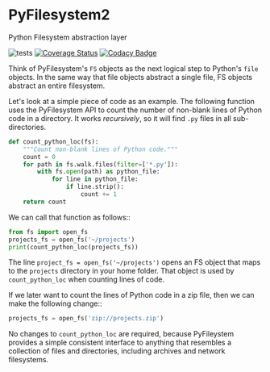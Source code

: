 PyFilesystem2
=============

Python Filesystem abstraction layer

![tests](https://travis-ci.org/PyFilesystem/pyfilesystem2.svg?branch=master) [![Coverage Status](https://coveralls.io/repos/github/PyFilesystem/pyfilesystem2/badge.svg)](https://coveralls.io/github/PyFilesystem/pyfilesystem2) [![Codacy Badge](https://api.codacy.com/project/badge/Grade/30ad6445427349218425d93886ade9ee)](https://www.codacy.com/app/will-mcgugan/pyfilesystem2?utm_source=github.com&amp;utm_medium=referral&amp;utm_content=PyFilesystem/pyfilesystem2&amp;utm_campaign=Badge_Grade)

Think of PyFilesystem's ``FS`` objects as the next logical step to
Python's ``file`` objects. In the same way that file objects abstract a
single file, FS objects abstract an entire filesystem.

Let's look at a simple piece of code as an example. The following function uses the PyFilesystem API to count the number of non-blank lines of Python code in a directory. It works *recursively*, so it will find ``.py`` files in all sub-directories.

```python
def count_python_loc(fs):
    """Count non-blank lines of Python code."""
    count = 0
    for path in fs.walk.files(filter=['*.py']):
        with fs.open(path) as python_file:
            for line in python_file:
                if line.strip():
                    count += 1
    return count
```

We can call that function as follows::

```python
from fs import open_fs
projects_fs = open_fs('~/projects')
print(count_python_loc(projects_fs))
```

The line ``project_fs = open_fs('~/projects')`` opens an FS object that maps to the ``projects`` directory in your home folder. That object is used by ``count_python_loc`` when counting lines of code.

If we later want to count the lines of Python code in a zip file, then we can make the following change::

```python
projects_fs = open_fs('zip://projects.zip')
```

No changes to ``count_python_loc`` are required, because PyFileystem provides a simple consistent interface to anything that resembles a collection of files and directories, including archives and network filesystems.

